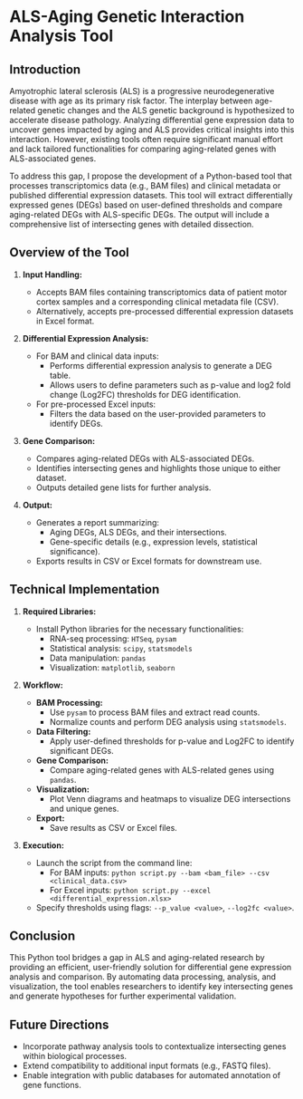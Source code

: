 # ALS-Aging Genetic Interaction Analysis Tool

## Introduction
Amyotrophic lateral sclerosis (ALS) is a progressive neurodegenerative disease with age as its primary risk factor. The interplay between age-related genetic changes and the ALS genetic background is hypothesized to accelerate disease pathology. Analyzing differential gene expression data to uncover genes impacted by aging and ALS provides critical insights into this interaction. However, existing tools often require significant manual effort and lack tailored functionalities for comparing aging-related genes with ALS-associated genes.

To address this gap, I propose the development of a Python-based tool that processes transcriptomics data (e.g., BAM files) and clinical metadata or published differential expression datasets. This tool will extract differentially expressed genes (DEGs) based on user-defined thresholds and compare aging-related DEGs with ALS-specific DEGs. The output will include a comprehensive list of intersecting genes with detailed dissection.

## Overview of the Tool

1. **Input Handling:**
   - Accepts BAM files containing transcriptomics data of patient motor cortex samples and a corresponding clinical metadata file (CSV).
   - Alternatively, accepts pre-processed differential expression datasets in Excel format.

2. **Differential Expression Analysis:**
   - For BAM and clinical data inputs:
     - Performs differential expression analysis to generate a DEG table.
     - Allows users to define parameters such as p-value and log2 fold change (Log2FC) thresholds for DEG identification.
   - For pre-processed Excel inputs:
     - Filters the data based on the user-provided parameters to identify DEGs.

3. **Gene Comparison:**
   - Compares aging-related DEGs with ALS-associated DEGs.
   - Identifies intersecting genes and highlights those unique to either dataset.
   - Outputs detailed gene lists for further analysis.

4. **Output:**
   - Generates a report summarizing:
     - Aging DEGs, ALS DEGs, and their intersections.
     - Gene-specific details (e.g., expression levels, statistical significance).
   - Exports results in CSV or Excel formats for downstream use.

## Technical Implementation

1. **Required Libraries:**
   - Install Python libraries for the necessary functionalities:
     - RNA-seq processing: `HTSeq`, `pysam`
     - Statistical analysis: `scipy`, `statsmodels`
     - Data manipulation: `pandas`
     - Visualization: `matplotlib`, `seaborn`

2. **Workflow:**
   - **BAM Processing:**
     - Use `pysam` to process BAM files and extract read counts.
     - Normalize counts and perform DEG analysis using `statsmodels`.
   - **Data Filtering:**
     - Apply user-defined thresholds for p-value and Log2FC to identify significant DEGs.
   - **Gene Comparison:**
     - Compare aging-related genes with ALS-related genes using `pandas`.
   - **Visualization:**
     - Plot Venn diagrams and heatmaps to visualize DEG intersections and unique genes.
   - **Export:**
     - Save results as CSV or Excel files.

3. **Execution:**
   - Launch the script from the command line:
     - For BAM inputs: `python script.py --bam <bam_file> --csv <clinical_data.csv>`
     - For Excel inputs: `python script.py --excel <differential_expression.xlsx>`
   - Specify thresholds using flags: `--p_value <value>`, `--log2fc <value>`.

## Conclusion
This Python tool bridges a gap in ALS and aging-related research by providing an efficient, user-friendly solution for differential gene expression analysis and comparison. By automating data processing, analysis, and visualization, the tool enables researchers to identify key intersecting genes and generate hypotheses for further experimental validation.

## Future Directions

- Incorporate pathway analysis tools to contextualize intersecting genes within biological processes.
- Extend compatibility to additional input formats (e.g., FASTQ files).
- Enable integration with public databases for automated annotation of gene functions.

